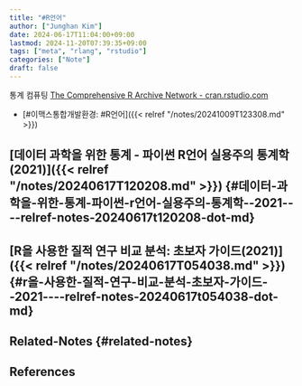 ```yaml
---
title: "#R언어"
author: ["Junghan Kim"]
date: 2024-06-17T11:04:00+09:00
lastmod: 2024-11-20T07:39:35+09:00
tags: ["meta", "rlang", "rstudio"]
categories: ["Note"]
draft: false
---
```


통계 컴퓨팅 [The Comprehensive R Archive Network - cran.rstudio.com](https://cran.rstudio.com/)

-   [#이맥스통합개발환경: #R언어]({{< relref "/notes/20241009T123308.md" >}})


## [데이터 과학을 위한 통계 - 파이썬 R언어 실용주의 통계학 (2021)]({{< relref "/notes/20240617T120208.md" >}}) {#데이터-과학을-위한-통계-파이썬-r언어-실용주의-통계학--2021----relref-notes-20240617t120208-dot-md}


## [R을 사용한 질적 연구 비교 분석: 초보자 가이드(2021)]({{< relref "/notes/20240617T054038.md" >}}) {#r을-사용한-질적-연구-비교-분석-초보자-가이드--2021----relref-notes-20240617t054038-dot-md}


## Related-Notes {#related-notes}

## References

<style>.csl-entry{text-indent: -1.5em; margin-left: 1.5em;}</style><div class="csl-bib-body">
</div>
